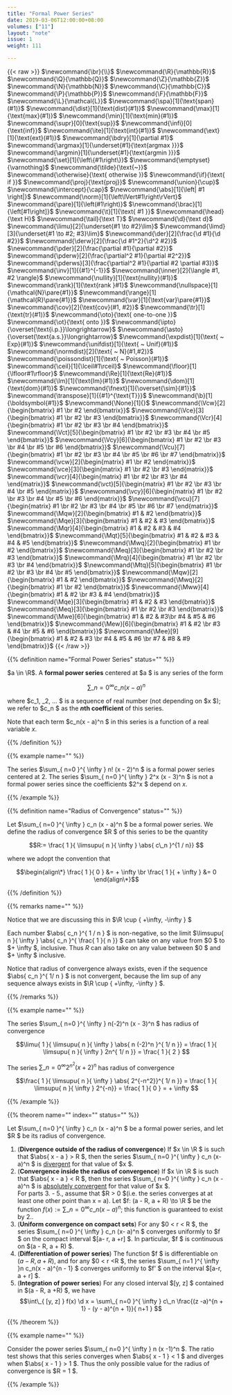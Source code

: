 ```yaml
---
title: "Formal Power Series"
date: 2019-03-06T12:00:00+08:00
volumes: ["11"]
layout: "note"
issue: 1
weight: 111

---
```


<!--more-->

<div class="latex-macros">
  {{< raw >}}
    $\newcommand{\br}{\\}$
    $\newcommand{\R}{\mathbb{R}}$
    $\newcommand{\Q}{\mathbb{Q}}$
    $\newcommand{\Z}{\mathbb{Z}}$
    $\newcommand{\N}{\mathbb{N}}$
    $\newcommand{\C}{\mathbb{C}}$
    $\newcommand{\P}{\mathbb{P}}$
    $\newcommand{\F}{\mathbb{F}}$
    $\newcommand{\L}{\mathcal{L}}$
    $\newcommand{\spa}[1]{\text{span}(#1)}$
    $\newcommand{\dist}[1]{\text{dist}(#1)}$
    $\newcommand{\max}[1]{\text{max}(#1)}$
    $\newcommand{\min}[1]{\text{min}(#1)}$
    $\newcommand{\supr}[0]{\text{sup}}$
    $\newcommand{\infi}[0]{\text{inf}}$
    $\newcommand{\ite}[1]{\text{int}(#1)}$
    $\newcommand{\ext}[1]{\text{ext}(#1)}$
    $\newcommand{\bdry}[1]{\partial #1}$
    $\newcommand{\argmax}[1]{\underset{#1}{\text{argmax }}}$
    $\newcommand{\argmin}[1]{\underset{#1}{\text{argmin }}}$
    $\newcommand{\set}[1]{\left\{#1\right\}}$
    $\newcommand{\emptyset}{\varnothing}$
    $\newcommand{\tilde}{\text{~}}$
    $\newcommand{\otherwise}{\text{ otherwise }}$
    $\newcommand{\if}{\text{ if }}$
    $\newcommand{\proj}{\text{proj}}$
    $\newcommand{\union}{\cup}$
    $\newcommand{\intercept}{\cap}$
    $\newcommand{\abs}[1]{\left| #1 \right|}$
    $\newcommand{\norm}[1]{\left\lVert#1\right\rVert}$
    $\newcommand{\pare}[1]{\left(#1\right)}$
    $\newcommand{\brac}[1]{\left[#1\right]}$
    $\newcommand{\t}[1]{\text{ #1 }}$
    $\newcommand{\head}{\text H}$
    $\newcommand{\tail}{\text T}$
    $\newcommand{\d}{\text d}$
    $\newcommand{\limu}[2]{\underset{#1 \to #2}\lim}$
    $\newcommand{\limd}[3]{\underset{#1 \to #2; #3}\lim}$
    $\newcommand{\der}[2]{\frac{\d #1}{\d #2}}$
    $\newcommand{\derw}[2]{\frac{\d #1^2}{\d^2 #2}}$
    $\newcommand{\pder}[2]{\frac{\partial #1}{\partial #2}}$
    $\newcommand{\pderw}[2]{\frac{\partial^2 #1}{\partial #2^2}}$
    $\newcommand{\pderws}[3]{\frac{\partial^2 #1}{\partial #2 \partial #3}}$
    $\newcommand{\inv}[1]{{#1}^{-1}}$
    $\newcommand{\inner}[2]{\langle #1, #2 \rangle}$
    $\newcommand{\nullity}[1]{\text{nullity}(#1)}$
    $\newcommand{\rank}[1]{\text{rank }#1}$
    $\newcommand{\nullspace}[1]{\mathcal{N}\pare{#1}}$
    $\newcommand{\range}[1]{\mathcal{R}\pare{#1}}$
    $\newcommand{\var}[1]{\text{var}\pare{#1}}$
    $\newcommand{\cov}[2]{\text{cov}(#1, #2)}$
    $\newcommand{\tr}[1]{\text{tr}(#1)}$
    $\newcommand{\oto}{\text{ one-to-one }}$
    $\newcommand{\ot}{\text{ onto }}$
    $\newcommand{\ipto}{\overset{\text{i.p.}}\longrightarrow}$
    $\newcommand{\asto}{\overset{\text{a.s.}}\longrightarrow}$
    $\newcommand{\expdist}[1]{\text{ ~ Exp}(#1)}$
    $\newcommand{\unifdist}[1]{\text{ ~ Unif}(#1)}$
    $\newcommand{\normdist}[2]{\text{ ~ N}(#1,#2)}$
    $\newcommand{\poissondist}[1]{\text{ ~ Poisson}(#1)}$
    $\newcommand{\ceil}[1]{\lceil#1\rceil}$
    $\newcommand{\floor}[1]{\lfloor#1\rfloor}$
    $\newcommand{\Re}[1]{\text{Re}(#1)}$
    $\newcommand{\Im}[1]{\text{Im}(#1)}$
    $\newcommand{\dom}[1]{\text{dom}(#1)}$
    $\newcommand{\fnext}[1]{\overset{\sim}{#1}}$
    $\newcommand{\transpose}[1]{{#1}^{\text{T}}}$
    $\newcommand{\b}[1]{\boldsymbol{#1}}$
    $\newcommand{\None}[1]{}$
    $\newcommand{\Vcw}[2]{\begin{bmatrix} #1 \br #2 \end{bmatrix}}$
    $\newcommand{\Vce}[3]{\begin{bmatrix} #1 \br #2 \br #3 \end{bmatrix}}$
    $\newcommand{\Vcr}[4]{\begin{bmatrix} #1 \br #2 \br #3 \br #4 \end{bmatrix}}$
    $\newcommand{\Vct}[5]{\begin{bmatrix} #1 \br #2 \br #3 \br #4 \br #5 \end{bmatrix}}$
    $\newcommand{\Vcy}[6]{\begin{bmatrix} #1 \br #2 \br #3 \br #4 \br #5 \br #6 \end{bmatrix}}$
    $\newcommand{\Vcu}[7]{\begin{bmatrix} #1 \br #2 \br #3 \br #4 \br #5 \br #6 \br #7 \end{bmatrix}}$
    $\newcommand{\vcw}[2]{\begin{matrix} #1 \br #2 \end{matrix}}$
    $\newcommand{\vce}[3]{\begin{matrix} #1 \br #2 \br #3 \end{matrix}}$
    $\newcommand{\vcr}[4]{\begin{matrix} #1 \br #2 \br #3 \br #4 \end{matrix}}$
    $\newcommand{\vct}[5]{\begin{matrix} #1 \br #2 \br #3 \br #4 \br #5 \end{matrix}}$
    $\newcommand{\vcy}[6]{\begin{matrix} #1 \br #2 \br #3 \br #4 \br #5 \br #6 \end{matrix}}$
    $\newcommand{\vcu}[7]{\begin{matrix} #1 \br #2 \br #3 \br #4 \br #5 \br #6 \br #7 \end{matrix}}$
    $\newcommand{\Mqw}[2]{\begin{bmatrix} #1 & #2 \end{bmatrix}}$
    $\newcommand{\Mqe}[3]{\begin{bmatrix} #1 & #2 & #3 \end{bmatrix}}$
    $\newcommand{\Mqr}[4]{\begin{bmatrix} #1 & #2 & #3 & #4 \end{bmatrix}}$
    $\newcommand{\Mqt}[5]{\begin{bmatrix} #1 & #2 & #3 & #4 & #5 \end{bmatrix}}$
    $\newcommand{\Mwq}[2]{\begin{bmatrix} #1 \br #2 \end{bmatrix}}$
    $\newcommand{\Meq}[3]{\begin{bmatrix} #1 \br #2 \br #3 \end{bmatrix}}$
    $\newcommand{\Mrq}[4]{\begin{bmatrix} #1 \br #2 \br #3 \br #4 \end{bmatrix}}$
    $\newcommand{\Mtq}[5]{\begin{bmatrix} #1 \br #2 \br #3 \br #4 \br #5 \end{bmatrix}}$
    $\newcommand{\Mqw}[2]{\begin{bmatrix} #1 & #2 \end{bmatrix}}$
    $\newcommand{\Mwq}[2]{\begin{bmatrix} #1 \br #2 \end{bmatrix}}$
    $\newcommand{\Mww}[4]{\begin{bmatrix} #1 & #2 \br #3 & #4 \end{bmatrix}}$
    $\newcommand{\Mqe}[3]{\begin{bmatrix} #1 & #2 & #3 \end{bmatrix}}$
    $\newcommand{\Meq}[3]{\begin{bmatrix} #1 \br #2 \br #3 \end{bmatrix}}$
    $\newcommand{\Mwe}[6]{\begin{bmatrix} #1 & #2 & #3\br #4 & #5 & #6 \end{bmatrix}}$
    $\newcommand{\Mew}[6]{\begin{bmatrix} #1 & #2 \br #3 & #4 \br #5 & #6 \end{bmatrix}}$
    $\newcommand{\Mee}[9]{\begin{bmatrix} #1 & #2 & #3 \br #4 & #5 & #6 \br #7 & #8 & #9 \end{bmatrix}}$
  {{< /raw >}}
</div>

{{% definition name="Formal Power Series" status="" %}}

$a \in \R$. A **formal power series** centered at $a $ is any series of the form

$$\sum\_{ n = 0 }^{ \infty } c\_n (x - a)^n $$

where $c\_1, \_2, ... $ is a sequence of real number (not depending on $x $);
we refer to $c\_n $ as the **$n$th coefficient** of this series. 

Note that each term $c\_n(x - a)^n $ in this series is a function of a real 
variable $x$.

{{% /definition %}}

{{% example name="" %}}

The series $\sum\_{ n=0 }^{ \infty } n! (x - 2)^n $ is a formal power series
centered at $2$. The series $\sum\_{ n=0 }^{ \infty } 2^x (x - 3)^n $ is not a
formal power series since the coefficients $2^x $ depend on $x$.

{{% /example %}}

{{% definition name="Radius of Convergence" status="" %}}

Let $\sum\_{ n=0 }^{ \infty } c\_n (x - a)^n $ be a formal power series. We
define the radius of convergence $R $ of this series to be the quantity

$$R:= \frac{ 1 }{ \limsupu{ n }{ \infty } \abs{ c\_n }^{1 / n}} $$

where we adopt the convention that 

$$\begin{align\*}
 \frac{ 1 }{ 0 } &= + \infty \br
 \frac{ 1 }{ + \infty } &= 0
\end{align\*}$$

{{% /definition %}}

{{% remarks name="" %}}

Notice that we are discussing this in $\R \cup { +\infty, -\infty } $

Each number $\abs{ c\_n }^{ 1 / n } $ is non-negative, so the limit $\limsupu{ n }{ \infty } \abs{ c\_n }^{ \frac{ 1 }{ n }} $ can take on any value from $0 $ to $+ \infty $, inclusive. Thus $R$ can also take on any value between $0 $ and $+ \infty $ inclusive.

Notice that radius of convergence always exists, even if the sequence $\abs{ c\_n }^{ 1/ n } $ is not convergent, because the lim sup of any sequence always exists in $\R \cup { +\infty, -\infty } $.

{{% /remarks %}}

{{% example name="" %}}

The series $\sum\_{ n=0 }^{ \infty } n(-2)^n (x - 3)^n $ has radius of convergence

$$\limu{ 1 }{ \limsupu{ n }{ \infty } \abs{ n (-2)^n }^{ 1/ n }} = \frac{ 1 }{ \limsupu{ n }{ \infty } 2n^{ 1/ n }} = \frac{ 1 }{ 2 } $$

The series $\sum\_{ n=0 }^{ \infty } 2^{n^2} (x + 2) ^n$ has radius of convergence

$$\frac{ 1 }{ \limsupu{ n }{ \infty } \abs{ 2^{-n^2}}^{ 1/ n }} = \frac{ 1 }{ \limsupu{ n }{ \infty } 2^{-n}} = \frac{ 1 }{ 0 } = + \infty $$

{{% /example %}}

{{% theorem name="" index="" status="" %}}

Let $\sum\_{ n=0 }^{ \infty } c\_n (x - a)^n $ be a formal power series, and let
$R $ be its radius of convergence.

1. (**Divergence outside of the radius of convergence**) If $x \in \R $ is such that $\abs{ x - a } > R $, then the series $\sum\_{ n=0 }^{ \infty } c\_n (x- a)^n $ is <u>divergent</u> for that value of $x $.
2. (**Convergence inside the radius of convergence**) If $x \in \R $ is such that 
$\abs{ x - a } < R $, then the series $\sum\_{ n=0 }^{ \infty } c\_n (x - a)^n $ is <u>absolutely convergent</u> for that value of $x $. <br>
For parts 3. - 5., assume that $R > 0 $(i.e. the series converges at at least one other point than x = a). Let $f: (a - R, a + R) \to \R $ be the function $f(x) := \sum\_{ n = 0 }^{ \infty } c\_n (x -a)^n$; this function is guaranteed to exist by 2..
3. (**Uniform convergence on compact sets**) For any $0 < r < R $, the series
$\sum\_{ n=0 }^{ \infty } c\_n (x- a)^n $ converges uniformly to $f $ on the compact interval $[a- r, a +r] $. In particular, $f $ is continuous on $(a - R, a + R) $.
4. (**Differentiation of power series**) The function $f $ is differentiable on
$(a -R, a + R)$, and for any $0 < r <R $, the series $\sum\_{ n=1 }^{ \infty }n c\_n(x - a)^{n - 1} $ converges uniformly to $f' $ on the interval $[a-r, a + r] $.
5. (**Integration of power series**) For any closed interval $[y, z] $ contained in $(a - R, a +R) $, we have
$$\int\_{ [y, z] } f(x) \d x = \sum\_{ n=0 }^{ \infty } c\_n \frac{(z -a)^{n + 1} - (y - a)^{n + 1}}{ n+1 } $$

{{% /theorem %}}

{{% example name="" %}}

Consider the power series $\sum\_{ n=0 }^{ \infty } n (x -1)^n $. The ratio test shows that this series converges when $\abs{ x - 1 } < 1 $ and diverges when $\abs{ x - 1 } > 1 $. Thus the only possible value for the radius of convergence is $R = 1 $.

{{% /example %}}

